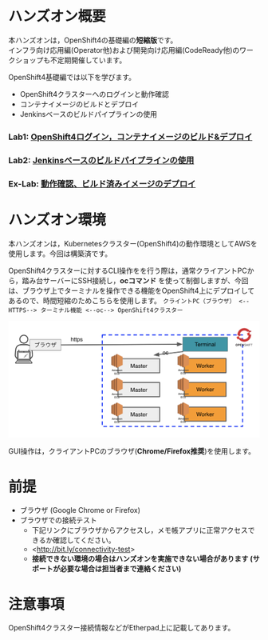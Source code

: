 # ハンズオン概要
本ハンズオンは，OpenShift4の基礎編の**短縮版**です。  
インフラ向け応用編(Operator他)および開発向け応用編(CodeReady他)のワークショップも不定期開催しています。

OpenShift4基礎編では以下を学びます。
- OpenShift4クラスターへのログインと動作確認
- コンテナイメージのビルドとデプロイ
- Jenkinsベースのビルドパイプラインの使用

### Lab1: [OpenShift4ログイン，コンテナイメージのビルド&デプロイ](Lab1)
### Lab2: [Jenkinsベースのビルドパイプラインの使用](Lab2)
### Ex-Lab: [動作確認、ビルド済みイメージのデプロイ](Extra)

# ハンズオン環境
本ハンズオンは，Kubernetesクラスター(OpenShift4)の動作環境としてAWSを使用します。今回は構築済です。  

OpenShift4クラスターに対するCLI操作をを行う際は，通常クライアントPCから，踏み台サーバーにSSH接続し，**ocコマンド** を使って制御しますが、今回は、ブラウザ上でターミナルを操作できる機能をOpenShift4上にデプロイしてあるので、時間短縮のためこちらを使用します。
`クライントPC（ブラウザ） <--HTTPS--> ターミナル機能 <--oc--> OpenShift4クラスター`

![](images/handson-env-s.png)

GUI操作は，クライアントPCのブラウザ(**Chrome/Firefox推奨**)を使用します。  

# 前提
- ブラウザ (Google Chrome or Firefox)
- ブラウザでの接続テスト
  - 下記リンクにブラウザからアクセスし，メモ帳アプリに正常アクセスできるか確認してください。
  - <<http://bit.ly/connectivity-test>>
  - **接続できない環境の場合はハンズオンを実施できない場合があります (サポートが必要な場合は担当者まで連絡ください)**

# 注意事項
OpenShift4クラスター接続情報などがEtherpad上に記載してあります。

